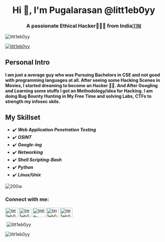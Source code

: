 <h1 align="center">Hi 👋, I'm Pugalarasan @litt1eb0yy</h1>
<h3 align="center">A passionate Ethical Hacker👨🏻‍💻 from India🇮🇳</h3>

   <p align="left"> <img src="https://komarev.com/ghpvc/?username=litt1eb0yy&label=Profile%20views&color=0e75b6&style=flat" alt="litt1eb0yy" /> </p>

   <p align="left"> <a href="https://twitter.com/litt1eb0yy" target="blank"><img src="https://img.shields.io/twitter/follow/litt1eb0yy?logo=twitter&style=for-the-    badge" alt="litt1eb0yy" /></a> </p>

   ## Personal Intro
   #### I am just a average guy who was Pursuing Bachelors in CSE and not good with programming languages at all. After seeing some Hacking Scenes in Movies, I      started dreaming to become an Hacker 👨‍💻. And After Googling and Learning some stuffs I got an Methodology/idea for Hacking. I am doing Bug Bounty Hunting in My        Free Time and solving Labs, CTFs to strength my infosec skils. 
 
 ## My Skillset
 - ✔️ ***Web Application Penetration Testing***
 - ✔️ ***OSINT***
 - ✔️ ***Google-ing***
 - ✔️ ***Networking***
 - ✔️ ***Shell Scripting-Bash***
 - ✔️ ***Python***
 - ✔️ ***Linux/Unix***                                


![200w](https://user-images.githubusercontent.com/75373225/148409365-de0863dc-c8bc-4103-875a-24d3fa5368ff.gif)
 

<h3 align="left">Connect with me:</h3>
<p align="left">
<a href="https://litt1eb0yy.github.io" target="blank"><img align="center" src="https://user-images.githubusercontent.com/75373225/148575421-c2d0dda7-3581-464e-a194-c90956a06794.png" alt="litt1eb0yy" height="30" width="40" /></a>
<a href="https://twitter.com/litt1eb0yy" target="blank"><img align="center" src="https://raw.githubusercontent.com/rahuldkjain/github-profile-readme-generator/master/src/images/icons/Social/twitter.svg" alt="litt1eb0y_" height="30" width="40" /></a>
<a href="https://linkedin.com/in/little-boy" target="blank"><img align="center" src="https://raw.githubusercontent.com/rahuldkjain/github-profile-readme-generator/master/src/images/icons/Social/linked-in-alt.svg" alt="little-boy" height="30" width="40" /></a>
<a href="https://fb.com/litt1eb0y" target="blank"><img align="center" src="https://raw.githubusercontent.com/rahuldkjain/github-profile-readme-generator/master/src/images/icons/Social/facebook.svg" alt="litt1eb0y" height="30" width="40" /></a>
<a href="https://instagram.com/litt1eb0yy" target="blank"><img align="center" src="https://raw.githubusercontent.com/rahuldkjain/github-profile-readme-generator/master/src/images/icons/Social/instagram.svg" alt="litt1eb0yy" height="30" width="40" /></a>
<a href="https://medium.com/@litt1eb0y" target="blank"<img align="center" src="https://raw.githubusercontent.com/rahuldkjain/github-profile-readme-generator/master/src/images/icons/Social/medium.svg" alt="@litt1eb0y" height="30" width="40" /></a>
</p>



<p>&nbsp;<img align="center" src="https://github-readme-stats.vercel.app/api?username=litt1eb0yy&show_icons=true&locale=en" alt="litt1eb0yy" /></p> <p><img align="center" src="https://github-readme-streak-stats.herokuapp.com/?user=litt1eb0yy&" alt="litt1eb0yy" /></p>
